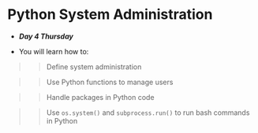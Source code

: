 # Python System Administration
- ***Day 4 Thursday***

- You will learn how to:

>> Define system administration

>> Use Python functions to manage users

>> Handle packages in Python code

>> Use `os.system()` and `subprocess.run()` to run bash commands in Python
